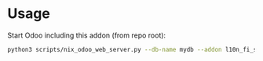 # Usage

Start Odoo including this addon (from repo root):

```bash
python3 scripts/nix_odoo_web_server.py --db-name mydb --addon l10n_fi_sale
```
